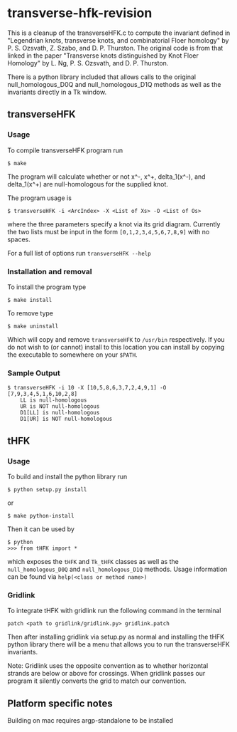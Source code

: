 # transverse-hfk-revision
This is a cleanup of the transverseHFK.c to compute the invariant defined in 
"Legendrian knots, transverse knots, and combinatorial Floer homology" by 
P. S. Ozsvath, Z. Szabo, and D. P. Thurston. The original code is from that 
linked in the paper "Transverse knots distinguished by Knot Floer Homology" 
by L. Ng, P. S. Ozsvath, and D. P. Thurston.

There is a python library included that allows calls to the original
null_homologous_D0Q and null_homologous_D1Q methods as well as the 
invariants directly in a Tk window.

## transverseHFK
### Usage
To compile transverseHFK program run
```
$ make
```
The program will calculate whether or not x^-, x^+, delta_1(x^-), and delta_1(x^+) 
are null-homologous for the supplied knot. 

The program usage is
```
$ transverseHFK -i <ArcIndex> -X <List of Xs> -O <List of Os>
```
where the three parameters specify a knot via its grid diagram. Currently the
two lists must be input in the form `[0,1,2,3,4,5,6,7,8,9]` with no spaces.

For a full list of options run `transverseHFK --help`

### Installation and removal
To install the program type 
```
$ make install
```
To remove type 
```
$ make uninstall
```
Which will copy and remove `transverseHFK` to `/usr/bin` respectively.
If you do not wish to (or cannot) install to this location you can 
install by copying the executable to somewhere on your `$PATH`.

### Sample Output
```
$ transverseHFK -i 10 -X [10,5,8,6,3,7,2,4,9,1] -O [7,9,3,4,5,1,6,10,2,8]
    LL is null-homologous
    UR is NOT null-homologous
    D1[LL] is null-homologous
    D1[UR] is NOT null-homologous
```

## tHFK
### Usage
To build and install the python library run
```
$ python setup.py install
```
or
```
$ make python-install
```

Then it can be used by
```
$ python
>>> from tHFK import *
```
which exposes the `tHFK` and `Tk_tHFK` classes as well as
the `null_homologous_D0Q` and `null_homologous_D1Q` methods.
Usage information can be found via `help(<class or method name>)`

### Gridlink
To integrate tHFK with gridlink run the following command in the terminal

```
patch <path to gridlink/gridlink.py> gridlink.patch
```

Then after installing gridlink via setup.py as normal and installing the tHFK python
library there will be a menu that allows you to run the transverseHFK 
invariants.

Note: Gridlink uses the opposite convention as to whether horizontal strands are
below or above for crossings. When gridlink passes our program it silently converts
the grid to match our convention.

## Platform specific notes
Building on mac requires argp-standalone to be installed
